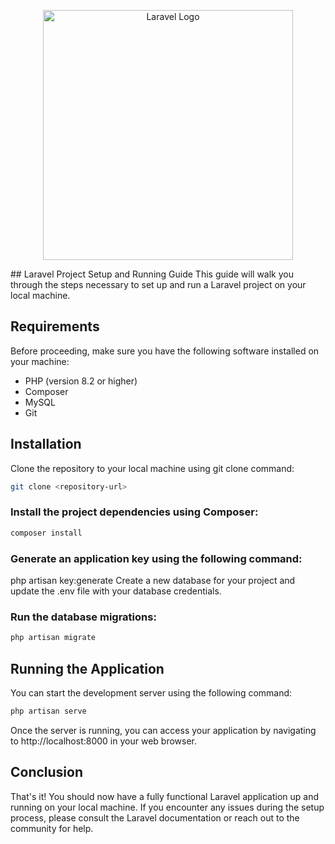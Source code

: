 <p align="center"><a href="https://laravel.com" target="_blank"><img src="https://raw.githubusercontent.com/laravel/art/master/logo-lockup/5%20SVG/2%20CMYK/1%20Full%20Color/laravel-logolockup-cmyk-red.svg" width="400" alt="Laravel Logo"></a></p>
## Laravel Project Setup and Running Guide
This guide will walk you through the steps necessary to set up and run a Laravel project on your local machine.

## Requirements
Before proceeding, make sure you have the following software installed on your machine:

- PHP (version 8.2 or higher)
- Composer
- MySQL
- Git

## Installation
Clone the repository to your local machine using git clone command:

```sh
git clone <repository-url>
```
### Install the project dependencies using Composer:
```sh
composer install
```

### Generate an application key using the following command:

php artisan key:generate
Create a new database for your project and update the .env file with your database credentials.

### Run the database migrations:
```sh  
php artisan migrate
```
  
## Running the Application
You can start the development server using the following command:
```sh
php artisan serve
```
Once the server is running, you can access your application by navigating to http://localhost:8000 in your web browser.

## Conclusion
That's it! You should now have a fully functional Laravel application up and running on your local machine. If you encounter any issues during the setup process, please consult the Laravel documentation or reach out to the community for help.
